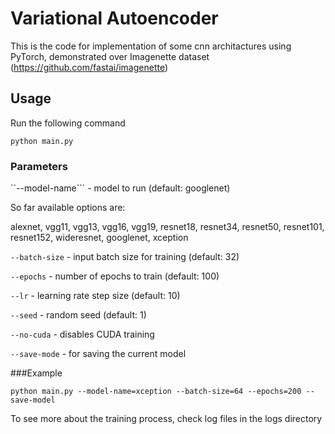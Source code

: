 # Variational Autoencoder
This is the code for implementation of some cnn architactures using PyTorch, demonstrated over Imagenette dataset (https://github.com/fastai/imagenette)
## Usage
Run the following command

```python main.py```

### Parameters

``--model-name``` - model to run (default: googlenet)

So far available options are:

  alexnet, vgg11, vgg13, vgg16, vgg19, resnet18, resnet34, resnet50, resnet101, resnet152, wideresnet, googlenet, xception 

```--batch-size``` - input batch size for training (default: 32)

```--epochs``` - number of epochs to train (default: 100)

```--lr``` - learning rate step size (default: 10)

```--seed``` - random seed (default: 1)

```--no-cuda``` - disables CUDA training

```--save-mode``` - for saving the current model

###Example

```python main.py --model-name=xception --batch-size=64 --epochs=200 --save-model```

To see more about the training process, check log files in the logs directory

